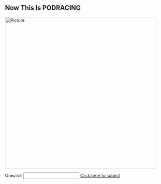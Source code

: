 ## Now This Is PODRACING 

<img class="profile" src="https://merrickmath.github.io/MerrickMath.github.io-CelebrateMath/banana.JPG" alt="Picture" width="500" />

Onward: <input id='password' type='text'  />
<a href="https://MerrickMath.github.io/part2.html" onclick="javascript:return validatePass()">  Click here to submit  </a>
<script>
function validatePass(){
    if(document.getElementById('password').value == '38'){
        return true;
    }else{
        alert('wrong password!!');
        return false;
    }
}
</script>



